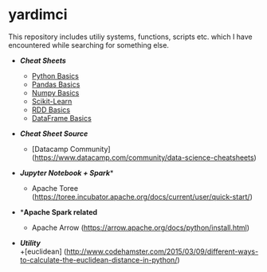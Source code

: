 # yardimci

This repository includes utiliy systems, functions, scripts etc. which I have encountered while searching for something else.

* ***Cheat Sheets***
    + [Python Basics](https://s3.amazonaws.com/assets.datacamp.com/blog_assets/PythonForDataScience.pdf)
    + [Pandas Basics](http://datacamp-community.s3.amazonaws.com/3857975e-e12f-406a-b3e8-7d627217e952)
    + [Numpy Basics](https://s3.amazonaws.com/assets.datacamp.com/blog_assets/Numpy_Python_Cheat_Sheet.pdf)
    + [Scikit-Learn](http://datacamp-community.s3.amazonaws.com/5433fa18-9f43-44cc-b228-74672efcd116)
    + [RDD Basics](https://s3.amazonaws.com/assets.datacamp.com/blog_assets/PySpark_Cheat_Sheet_Python.pdf)
    + [DataFrame Basics](https://s3.amazonaws.com/assets.datacamp.com/blog_assets/PySpark_SQL_Cheat_Sheet_Python.pdf)

* ***Cheat Sheet Source***
  + [Datacamp Community] (https://www.datacamp.com/community/data-science-cheatsheets)

* ***Jupyter Notebook + Spark****
   + Apache Toree (https://toree.incubator.apache.org/docs/current/user/quick-start/)

* ***Apache Spark related**
   + Apache Arrow (https://arrow.apache.org/docs/python/install.html)
   
* ***Utility***   
    +[euclidean] (http://www.codehamster.com/2015/03/09/different-ways-to-calculate-the-euclidean-distance-in-python/)
